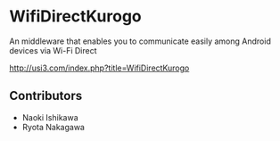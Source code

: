 WifiDirectKurogo
================

An middleware that enables you to communicate easily among Android devices via Wi-Fi Direct

http://usi3.com/index.php?title=WifiDirectKurogo

## Contributors
- Naoki Ishikawa
- Ryota Nakagawa

